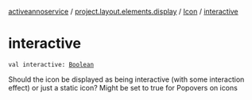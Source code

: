 [activeannoservice](../../index.md) / [project.layout.elements.display](../index.md) / [Icon](index.md) / [interactive](./interactive.md)

# interactive

`val interactive: `[`Boolean`](https://kotlinlang.org/api/latest/jvm/stdlib/kotlin/-boolean/index.html)

Should the icon be displayed as being interactive (with some interaction effect) or just a static icon?
Might be set to true for Popovers on icons

